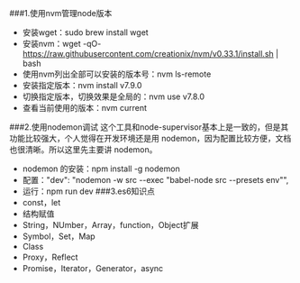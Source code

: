 ###1.使用nvm管理node版本
- 安装wget：sudo brew install wget
- 安装nvm：wget -qO- https://raw.githubusercontent.com/creationix/nvm/v0.33.1/install.sh | bash
- 使用nvm列出全部可以安装的版本号：nvm ls-remote
- 安装指定版本：nvm install v7.9.0
- 切换指定版本，切换效果是全局的：nvm use v7.8.0
- 查看当前使用的版本：nvm current

###2.使用nodemon调试
这个工具和node-supervisor基本上是一致的，但是其功能比较强大，个人觉得在开发环境还是用 nodemon，因为配置比较方便，文档也很清晰。所以这里先主要讲 nodemon。 
- nodemon 的安装：npm install -g nodemon
- 配置："dev": "nodemon -w src --exec \"babel-node src --presets env\"",
- 运行：npm run dev
###3.es6知识点
- const，let
- 结构赋值
- String，NUmber，Array，function，Object扩展
- Symbol，Set，Map
- Class
- Proxy，Reflect
- Promise，Iterator，Generator，async